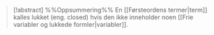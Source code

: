 
> [!abstract] %%Oppsummering%%
En [[Førsteordens termer|term]] kalles lukket (eng. closed) hvis den ikke inneholder noen  [[Frie variabler og lukkede formler|variabler]].
